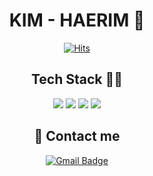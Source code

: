 <div align=center>
<div align=center><h1>KIM - HAERIM 👋</h1></div>

[![Hits](https://hits.seeyoufarm.com/api/count/incr/badge.svg?url=https%3A%2F%2Fgithub.com%2Fkimhaerim&count_bg=%236099E4&title_bg=%23BCBCBC&icon=&icon_color=%23E7E7E7&title=hits&edge_flat=false)](https://hits.seeyoufarm.com)
<br>

<div align=center><h2>Tech Stack 👩‍💻</h2></div>
<div align=center>
<img src="https://img.shields.io/badge/Typescript-3178C6?style=flat-square&logo=Typescript&logoColor=white">
<img src="https://img.shields.io/badge/MySQL-4479A1?style=flat-square&logo=MySQL&logoColor=white"/>
<img src="https://img.shields.io/badge/Node.js-339933?style=flat-square&logo=Node.js&logoColor=white"/>
<img src="https://img.shields.io/badge/nestjs-E0234E?style=flat-square&logo=nestjs&logoColor=white"/>

<br>
</div>

<div align=center><h2>💬 Contact me</h2></div>

[![Gmail Badge](https://img.shields.io/badge/Gmail-D14836?style=flat&logo=Gmail&logoColor=white)](mailto:34bestsun@gmail.com)

</div>
